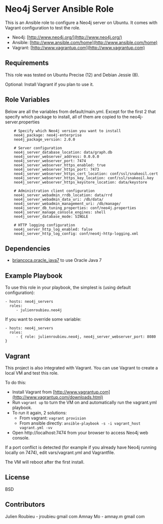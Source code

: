 Neo4j Server Ansible Role
========

This is an Ansible role to configure a Neo4j server on Ubuntu.
It comes with Vagrant configuration to test the role.

* Neo4j: [http://www.neo4j.org/](http://www.neo4j.org/)
* Ansible: [http://www.ansible.com/home](http://www.ansible.com/home)
* Vagrant: [http://www.vagrantup.com](http://www.vagrantup.com)


Requirements
------------

This role was tested on Ubuntu Precise (12) and Debian Jessie (8).

Optional: Install Vagrant if you plan to use it.

Role Variables
--------------

Below are all the variables from default/main.yml.
Except for the first 2 that specify which package to install, all of them are copied to the neo4j-server.properties

		# Specify which Neo4j version you want to install
		neo4j_package: neo4j-enterprise
		neo4j_package_version: 2.0.0

		# Server configuration
		neo4j_server_database_location: data/graph.db
		neo4j_server_webserver_address: 0.0.0.0
		neo4j_server_webserver_port: 7474
		neo4j_server_webserver_https_enabled: true
		neo4j_server_webserver_https_port: 7473
		neo4j_server_webserver_https_cert_location: conf/ssl/snakeoil.cert
		neo4j_server_webserver_https_key_location: conf/ssl/snakeoil.key
		neo4j_server_webserver_https_keystore_location: data/keystore

		# Administration client configuration
		neo4j_server_webadmin_rrdb_location: data/rrd
		neo4j_server_webadmin_data_uri: /db/data/
		neo4j_server_webadmin_management_uri: /db/manage/
		neo4j_server_db_tuning_properties: conf/neo4j.properties
		neo4j_server_manage_console_engines: shell
		neo4j_server_database_mode: SINGLE

		# HTTP logging configuration
		neo4j_server_http_log_enabled: false
		neo4j_server_http_log_config: conf/neo4j-http-logging.xml

Dependencies
------------

* [briancoca.oracle_java7](https://galaxy.ansible.com/list#/roles/628) to use Oracle Java 7

Example Playbook
-------------------------

To use this role in your playbook, the simplest is (using default configuration):

    - hosts: neo4j_servers
      roles:
         - julienroubieu.neo4j

If you want to override some variable:

    - hosts: neo4j_servers
      roles:
         - { role: julienroubieu.neo4j, neo4j_server_webserver_port: 8080 }


Vagrant
------------

This project is also integrated with Vagrant. You can use Vagrant to create a local VM and test this role.

To do this:

* Install Vagrant from [http://www.vagrantup.com](http://www.vagrantup.com/downloads.html)
* Run `vagrant up` to turn the VM on and automatically run the vagrant.yml playbook.
* To run it again, 2 solutions:
  * From vagrant: `vagrant provision`
  * From ansible directly: `ansible-playbook -s -i vagrant_host vagrant.yml -vv`
* Open http://localhost:7474 from your browser to access Neo4j web console.

If a port conflict is detected (for example if you already have Neo4j running locally on 7474), edit vars/vagrant.yml and Vagrantfile.

The VM will reboot after the first install.

License
-------

BSD

Contributors
------------------

Julien Roubieu - jroubieu gmail com
Amnay Mo - amnay.m gmail com
